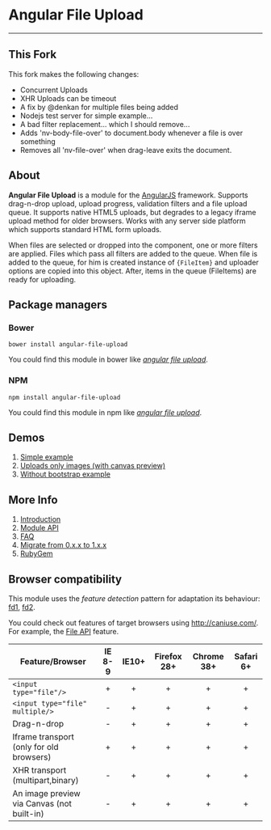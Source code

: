 # Angular File Upload

---

## This Fork

This fork makes the following changes:

* Concurrent Uploads
* XHR Uploads can be timeout
* A fix by @denkan for multiple files being added
* Nodejs test server for simple example...
* A bad filter replacement... which I should remove...
* Adds 'nv-body-file-over' to document.body whenever a file is over something
* Removes all 'nv-file-over' when drag-leave exits the document.


## About

**Angular File Upload** is a module for the [AngularJS](http://angularjs.org/) framework. Supports drag-n-drop upload, upload progress, validation filters and a file upload queue. It supports native HTML5 uploads, but degrades to a legacy iframe upload method for older browsers. Works with any server side platform which supports standard HTML form uploads.

When files are selected or dropped into the component, one or more filters are applied. Files which pass all filters are added to the queue. When file is added to the queue, for him is created instance of `{FileItem}` and uploader options are copied into this object. After, items in the queue (FileItems) are ready for uploading.

## Package managers
### Bower
```
bower install angular-file-upload
```
You could find this module in bower like [_angular file upload_](http://bower.io/search/?q=angular%20file%20upload).

### NPM
```
npm install angular-file-upload
```
You could find this module in npm like [_angular file upload_](https://www.npmjs.com/search?q=angular%20file%20upload).

## Demos
1. [Simple example](http://nervgh.github.io/pages/angular-file-upload/examples/simple)
2. [Uploads only images (with canvas preview)](http://nervgh.github.io/pages/angular-file-upload/examples/image-preview)
3. [Without bootstrap example](http://nervgh.github.io/pages/angular-file-upload/examples/without-bootstrap)

## More Info

1. [Introduction](https://github.com/nervgh/angular-file-upload/wiki/Introduction)
2. [Module API](https://github.com/nervgh/angular-file-upload/wiki/Module-API)
3. [FAQ](https://github.com/nervgh/angular-file-upload/wiki/FAQ)
4. [Migrate from 0.x.x to 1.x.x](https://github.com/nervgh/angular-file-upload/wiki/Migrate-from-0.x.x-to-1.x.x)
5. [RubyGem](https://github.com/marthyn/angularjs-file-upload-rails)

## Browser compatibility
This module uses the _feature detection_ pattern for adaptation its behaviour: [fd1](https://github.com/nervgh/angular-file-upload/blob/v2.3.1/src/services/FileUploader.js#L728), 
[fd2](https://github.com/nervgh/angular-file-upload/blob/v2.3.1/examples/image-preview/directives.js#L21).

You could check out features of target browsers using http://caniuse.com/. For example, the [File API](http://caniuse.com/#feat=fileapi) feature.

| Feature/Browser  | IE 8-9 |  IE10+ | Firefox 28+ | Chrome 38+ | Safari 6+ | 
|----------|:---:|:---:|:---:|:---:|:---:|
| `<input type="file"/>` | + | + | + | + | + |
| `<input type="file" multiple/>` | - | + | + | + | + |
| Drag-n-drop | - | + | + | + | + |
| Iframe transport (only for old browsers) | + | + | + | + | + |
| XHR transport (multipart,binary) | - | + | + | + | + |
| An image preview via Canvas (not built-in) | - | + | + | + | + |
